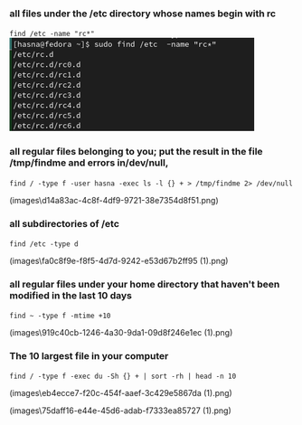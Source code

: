 ### all files under the /etc directory whose names begin with rc
`find /etc -name "rc*"`
![](images/af5c7047-6331-4a9d-98c0-7aedb3fde353.png)

### all regular files belonging to you; put the result in the file /tmp/findme and errors in/dev/null,

`find / -type f -user hasna -exec ls -l {} + > /tmp/findme 2> /dev/null`

(images\d14a83ac-4c8f-4df9-9721-38e7354d8f51.png)

### all subdirectories of /etc

`find /etc -type d`

(images\fa0c8f9e-f8f5-4d7d-9242-e53d67b2ff95 (1).png)

### all regular files under your home directory that haven't been modified in the last 10 days

`find ~ -type f -mtime +10`

(images\919c40cb-1246-4a30-9da1-09d8f246e1ec (1).png)

### The 10 largest file in your computer

`find / -type f -exec du -Sh {} + | sort -rh | head -n 10`

(images\eb4ecce7-f20c-454f-aaef-3c429e5867da (1).png)

(images\75daff16-e44e-45d6-adab-f7333ea85727 (1).png)